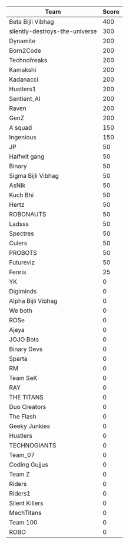 |Team|Score|
|---|---|
|Beta Bijli Vibhag|400|
|silently-destroys-the-universe|300|
|Dynamite|200|
|Born2Code|200|
|Technofreaks|200|
|Kamakshi|200|
|Kadanacci|200|
|Hustlers1|200|
|Sentient_AI|200|
|Raven|200|
|GenZ|200|
|A squad|150|
|Ingenious|150|
|JP|50|
|Halfwit gang|50|
|Binary|50|
|Sigma Bijli Vibhag|50|
|AsNik|50|
|Kuch Bhi|50|
|Hertz|50|
|ROBONAUTS|50|
|Ladsss|50|
|Spectres|50|
|Culers|50|
|PROBOTS|50|
|Futureviz|50|
|Fenris|25|
|YK|0|
|Digiminds|0|
|Alpha Bijli Vibhag|0|
|We both|0|
|ROSe|0|
|Ajeya|0|
|JOJO Bots|0|
|Binary Devs|0|
|Sparta|0|
|RM|0|
|Team SeK|0|
|RAY|0|
|THE TITANS|0|
|Duo Creators|0|
|The Flash|0|
|Geeky Junkies|0|
|Hustlers|0|
|TECHNOGIANTS|0|
|Team_07|0|
|Coding Gujjus|0|
|Team Z|0|
|Riders|0|
|Riders1|0|
|Silent Killers|0|
|MechTitans|0|
|Team 100|0|
|ROBO|0|

